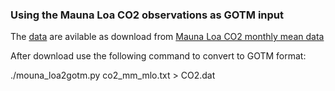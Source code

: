 ### Using the Mauna Loa CO2 observations as GOTM input

The [data](https://scripps.ucsd.edu/programs/keelingcurve/wp-content/plugins/sio-bluemoon/graphs/mlo_full_record.png) are avilable as download from 
[Mauna Loa CO2 monthly mean data](ftp://aftp.cmdl.noaa.gov/products/trends/co2/co2_mm_mlo.txt)

After download use the following command to convert to GOTM format:

./mouna_loa2gotm.py co2_mm_mlo.txt > CO2.dat

